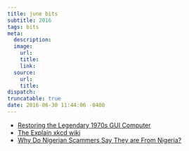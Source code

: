 ```yaml
---
title: june bits
subtitle: 2016
tags: bits
meta:
  description:
  image:
    url:
    title:
    link:
  source:
    url:
    title:
dispatch:
truncatable: true
date: 2016-06-30 11:44:06 -0400
---
```

* [Restoring the Legendary 1970s GUI Computer][alto]
* [The Explain xkcd wiki][xkcd-e]
* [Why Do Nigerian Scammers Say They are From Nigeria?][nigeria]

[alto]: http://www.righto.com/2016/06/y-combinators-xerox-alto-restoring.html
[xkcd-e]: http://www.explainxkcd.com/wiki/index.php/Main_Page
[nigeria]: https://www.microsoft.com/en-us/research/publication/why-do-nigerian-scammers-say-they-are-from-nigeria/
